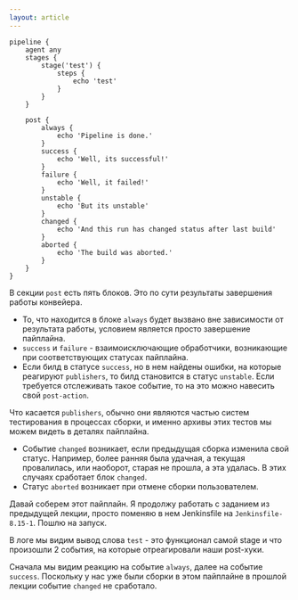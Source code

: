 ```yaml
---
layout: article
---
```



```
pipeline {
    agent any
    stages {
        stage('test') {
            steps {
                echo 'test'
            }
        }
    }

    post {
        always {
            echo 'Pipeline is done.'
        }
        success {
            echo 'Well, its successful!'
        }
        failure {
            echo 'Well, it failed!'
        }
        unstable {
            echo 'But its unstable'
        }
        changed {
            echo 'And this run has changed status after last build'
        }
        aborted {
            echo 'The build was aborted.'
        }
    }
}

```

В секции `post` есть пять блоков. Это по сути результаты завершения работы конвейера.

- То, что находится в блоке `always` будет вызвано вне зависимости от результата работы, условием является просто завершение пайплайна.
- `success` и `failure` - взаимоисключающие обработчики, возникающие при соответствующих статусах пайплайна.
- Если билд в статусе `success`, но в нем найдены ошибки, на которые реагируют `publishers`, то билд становится в статус `unstable`. Если требуется отслеживать такое событие, то на это можно навесить свой `post-action`.

Что касается `publishers`, обычно они являются частью систем тестирования в процессах сборки, и именно архивы этих тестов мы можем видеть в деталях пайплайна.

- Событие `changed` возникает, если предыдущая сборка изменила свой статус. Например, более ранняя была удачная, а текущая провалилась, или наоборот, старая не прошла, а эта удалась. В этих случаях сработает блок `changed`.
- Статус `aborted` возникает при отмене сборки пользователем.

Давай соберем этот пайплайн. Я продолжу работать с заданием из предыдущей лекции, просто поменяю в нем Jenkinsfile на `Jenkinsfile-8.15-1`. Пошлю на запуск.

В логе мы видим вывод слова `test` - это функционал самой stage и что произошли 2 события, на которые отреагировали наши post-хуки.

Сначала мы видим реакцию на событие `always`, далее на событие `success`. Поскольку у нас уже были сборки в этом пайплайне в прошлой лекции событие `changed` не сработало.
